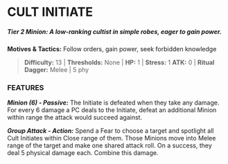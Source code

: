 # CULT INITIATE

##### **Tier 2 Minion:** *A low-ranking cultist in simple robes, eager to gain power.*

**Motives & Tactics:** Follow orders, gain power, seek forbidden knowledge

> **Difficulty:** 13 | **Thresholds:** None | **HP:** 1 | **Stress:** 1
> **ATK:** 0 | **Ritual Dagger:** Melee | 5 phy

### FEATURES

***Minion (6) - Passive:*** The Initiate is defeated when they take any damage. For every 6 damage a PC deals to the Initiate, defeat an additional Minion within range the attack would succeed against.

***Group Attack - Action:*** Spend a Fear to choose a target and spotlight all Cult Initiates within Close range of them. Those Minions move into Melee range of the target and make one shared attack roll. On a success, they deal 5 physical damage each. Combine this damage.
